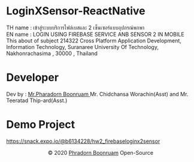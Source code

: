 # LoginXSensor-ReactNative
TH name : เข้าสู่ระบบบริการไฟล์เบสและ 2 เซ็นเซอร์แบบอุปกรณ์พกพา<br/>
EN name : LOGIN USING FIREBASE SERVICE ANB SENSOR 2 IN MOBILE <br/>
This about of subject 214322 Cross Platform Application Development, Information Technology, Suranaree University Of Technology, Nakhonrachasima , 30000 , Thailand
# Developer
Dev by : <a href="https://www.facebook.com/PharadornB/">Mr.Pharadorn Boonruam </a> Mr. Chidchansa Worachin(Asst) and Mr. Teeratad Thip-ard(Asst.)<br/>
# Demo Project
https://snack.expo.io/@b6134228/hw2_firebaseloginx2sensor <br/>
<p align="center">© 2020 <a href="https://www.facebook.com/PharadornB/">Phradorn Boonruam</a> Open-Source</p>

